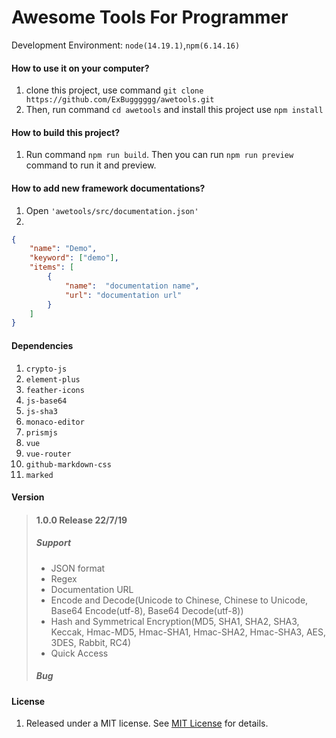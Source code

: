 # Awesome Tools For Programmer

Development Environment: `node(14.19.1)`,`npm(6.14.16)`

#### How to use it on your computer?

1. clone this project, use command `git clone https://github.com/ExBugggggg/awetools.git`
2. Then, run command `cd awetools` and install this project use `npm install`

#### How to build this project?

1. Run command `npm run build`. Then you can run `npm run preview` command to run it and preview.

#### How to add new framework documentations?

1. Open `'awetools/src/documentation.json'`
2. 
```JSON
{
    "name": "Demo",
    "keyword": ["demo"],
    "items": [
        {
            "name":  "documentation name",
            "url": "documentation url"
        }
    ]
}
```

#### Dependencies

1. `crypto-js`
2. `element-plus`
3. `feather-icons`
4. `js-base64`
5. `js-sha3`
6. `monaco-editor`
7. `prismjs`
8. `vue`
9. `vue-router`
10. `github-markdown-css`
11. `marked`

#### Version

> #### 1.0.0 Release 22/7/19
>
> ##### Support
> * JSON format
> * Regex
> * Documentation URL
> * Encode and Decode(Unicode to Chinese, Chinese to Unicode, Base64 Encode(utf-8), Base64 Decode(utf-8))
> * Hash and Symmetrical Encryption(MD5, SHA1, SHA2, SHA3, Keccak, Hmac-MD5, Hmac-SHA1, Hmac-SHA2, Hmac-SHA3, AES, 3DES, Rabbit, RC4)
> * Quick Access
>
> ##### Bug


#### License

1. Released under a MIT license. See [MIT License](https://mit-license.org) for details.